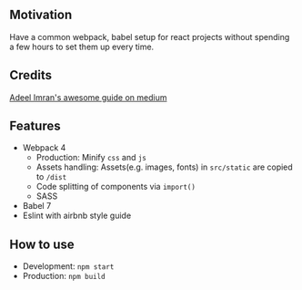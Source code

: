 ## Motivation
Have a common webpack, babel setup for react projects without spending a few hours to set them up every time.

## Credits
[Adeel Imran's awesome guide on medium](https://medium.freecodecamp.org/how-to-combine-webpack-4-and-babel-7-to-create-a-fantastic-react-app-845797e036ff)

## Features
* Webpack 4
  * Production: Minify `css` and `js`
  * Assets handling: Assets(e.g. images, fonts) in `src/static` are copied to `/dist`
  * Code splitting of components via `import()`
  * SASS
* Babel 7
* Eslint with airbnb style guide


## How to use
* Development: `npm start`
* Production: `npm build`